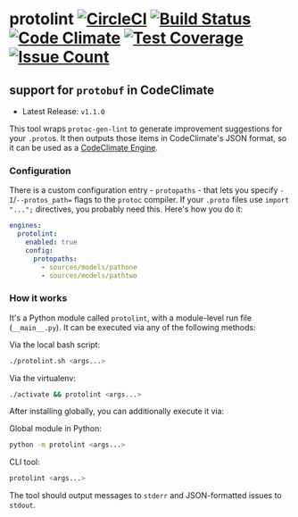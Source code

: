
# protolint [![CircleCI](https://circleci.com/gh/sgammon/codeclimate-protobuf/tree/master.svg?style=svg)](https://circleci.com/gh/sgammon/codeclimate-protobuf/tree/master) [![Build Status](https://travis-ci.org/sgammon/codeclimate-protobuf.svg?branch=master)](https://travis-ci.org/sgammon/codeclimate-protobuf)  [![Code Climate](https://codeclimate.com/github/sgammon/codeclimate-protobuf/badges/gpa.svg)](https://codeclimate.com/github/sgammon/codeclimate-protobuf) [![Test Coverage](https://codeclimate.com/github/sgammon/codeclimate-protobuf/badges/coverage.svg)](https://codeclimate.com/github/sgammon/codeclimate-protobuf/coverage) [![Issue Count](https://codeclimate.com/github/sgammon/codeclimate-protobuf/badges/issue_count.svg)](https://codeclimate.com/github/sgammon/codeclimate-protobuf)
## support for `protobuf` in CodeClimate

- Latest Release: `v1.1.0`

This tool wraps `protoc-gen-lint` to generate improvement suggestions for your `.proto`s. It then outputs those items in CodeClimate's JSON format, so it can be used as a [CodeClimate Engine](http://blog.codeclimate.com/blog/2015/07/07/build-your-own-codeclimate-engine/).


### Configuration

There is a custom configuration entry - `protopaths` - that lets you specify `-I`/`--protos_path=` flags to the `protoc` compiler. If your `.proto` files use `import "...";` directives, you probably need this. Here's how you do it:

```yaml
engines:
  protolint:
    enabled: true
    config:
      protopaths:
        - sources/models/pathone
        - sources/models/pathtwo
```


### How it works

It's a Python module called `protolint`, with a module-level run file (`__main__.py`). It can be executed via any of the following methods:

Via the local bash script:
```bash
./protolint.sh <args...>
```

Via the virtualenv:
```bash
./activate && protolint <args...>
```

After installing globally, you can additionally execute it via:

Global module in Python:
```bash
python -m protolint <args...>
```

CLI tool:
```bash
protolint <args...>
```

The tool should output messages to `stderr` and JSON-formatted issues to `stdout`.
